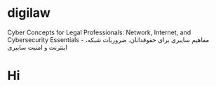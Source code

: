 # digilaw
Cyber Concepts for Legal Professionals: Network, Internet, and Cybersecurity Essentials - مفاهیم سایبری برای حقوقدانان.  ضروریات شبکه، اینترنت و امنیت سایبری

<h1>Hi</h1>
